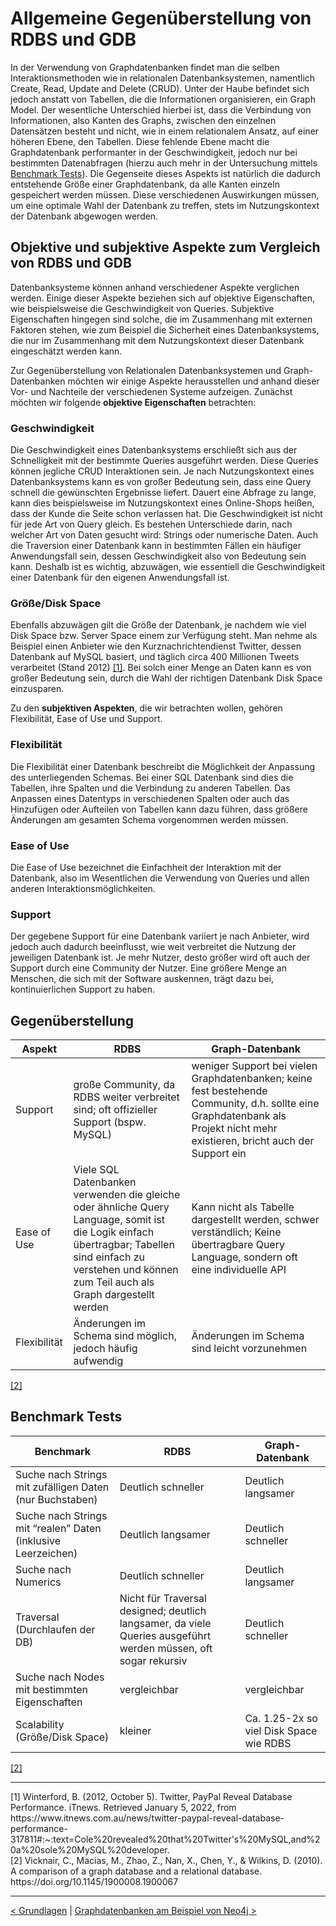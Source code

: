# Allgemeine Gegenüberstellung von RDBS und GDB

In der Verwendung von Graphdatenbanken findet man die selben Interaktionsmethoden wie in relationalen Datenbanksystemen, 
namentlich Create, Read, Update and Delete (CRUD). Unter der Haube befindet sich jedoch anstatt von Tabellen, die
die Informationen organisieren, ein Graph Model.
Der wesentliche Unterschied hierbei ist, dass die Verbindung von Informationen, also Kanten des Graphs, zwischen den einzelnen
Datensätzen besteht und nicht, wie in einem relationalem Ansatz, auf einer höheren Ebene, den Tabellen. Diese fehlende
Ebene macht die Graphdatenbank performanter in der Geschwindigkeit, jedoch nur bei bestimmten Datenabfragen (hierzu
auch mehr in der Untersuchung mittels [Benchmark Tests](#Benchmark-Tests)). Die Gegenseite dieses Aspekts ist natürlich die dadurch entstehende Größe
einer Graphdatenbank, da alle Kanten einzeln gespeichert werden müssen. Diese verschiedenen Auswirkungen müssen, um eine optimale
Wahl der Datenbank zu treffen, stets im Nutzungskontext der Datenbank abgewogen werden.

## Objektive und subjektive Aspekte zum Vergleich von RDBS und GDB

Datenbanksysteme können anhand verschiedener Aspekte verglichen werden.
Einige dieser Aspekte beziehen sich auf objektive Eigenschaften, wie beispielsweise die Geschwindigkeit von Queries.
Subjektive Eigenschaften hingegen sind solche, die im Zusammenhang mit externen Faktoren stehen, wie zum Beispiel
die Sicherheit eines Datenbanksystems, die nur im Zusammenhang mit dem Nutzungskontext dieser Datenbank eingeschätzt
werden kann.

Zur Gegenüberstellung von Relationalen Datenbanksystemen und Graph-Datenbanken möchten wir einige Aspekte herausstellen
und anhand dieser Vor- und Nachteile der verschiedenen Systeme aufzeigen.
Zunächst möchten wir folgende **objektive Eigenschaften** betrachten:

### Geschwindigkeit
Die Geschwindigkeit eines Datenbanksystems erschließt sich aus der Schnelligkeit mit der bestimmte Queries ausgeführt
werden. Diese Queries können jegliche CRUD Interaktionen sein.
Je nach Nutzungskontext eines Datenbanksystems kann es von großer Bedeutung sein, dass eine Query schnell die gewünschten
Ergebnisse liefert. Dauert eine Abfrage zu lange, kann dies beispielsweise im Nutzungskontext eines Online-Shops heißen,
dass der Kunde die Seite schon verlassen hat.
Die Geschwindigkeit ist nicht für jede Art von Query gleich. Es bestehen Unterschiede darin, nach welcher Art von Daten
gesucht wird: Strings oder numerische Daten. Auch die Traversion einer Datenbank kann in bestimmten Fällen ein häufiger
Anwendungsfall sein, dessen Geschwindigkeit also von Bedeutung sein kann.
Deshalb ist es wichtig, abzuwägen, wie essentiell die Geschwindigkeit einer Datenbank für den eigenen Anwendungsfall ist.
### Größe/Disk Space
Ebenfalls abzuwägen gilt die Größe der Datenbank, je nachdem wie viel Disk Space bzw. Server Space einem zur Verfügung
steht. Man nehme als Beispiel einen Anbieter wie den Kurznachrichtendienst Twitter, dessen Datenbank auf MySQL basiert,
und täglich circa 400 Millionen Tweets verarbeitet (Stand 2012) [[1]](#winterford). Bei solch einer Menge an Daten kann es von großer Bedeutung sein,
durch die Wahl der richtigen Datenbank Disk Space einzusparen.

Zu den **subjektiven Aspekten**, die wir betrachten wollen, gehören Flexibilität, Ease of Use und Support.

### Flexibilität
Die Flexibilität einer Datenbank beschreibt die Möglichkeit der Anpassung des unterliegenden Schemas. Bei einer SQL Datenbank
sind dies die Tabellen, ihre Spalten und die Verbindung zu anderen Tabellen. Das Anpassen eines Datentyps in verschiedenen Spalten
oder auch das Hinzufügen oder Aufteilen von Tabellen kann dazu führen, dass größere Änderungen am gesamten Schema vorgenommen werden müssen.
### Ease of Use
Die Ease of Use bezeichnet die Einfachheit der Interaktion mit der Datenbank, also im Wesentlichen die Verwendung
von Queries und allen anderen Interaktionsmöglichkeiten.
### Support
Der gegebene Support für eine Datenbank variiert je nach Anbieter, wird jedoch auch dadurch beeinflusst, wie weit verbreitet
die Nutzung der jeweiligen Datenbank ist. Je mehr Nutzer, desto größer wird oft auch der Support durch eine Community
der Nutzer. Eine größere Menge an Menschen, die sich mit der Software auskennen, trägt dazu bei, kontinuierlichen Support
zu haben.

## Gegenüberstellung

| Aspekt       | RDBS                                                                                                                                                                                                        | Graph-Datenbank                                                                                                                                                              |
|--------------|-------------------------------------------------------------------------------------------------------------------------------------------------------------------------------------------------------------|------------------------------------------------------------------------------------------------------------------------------------------------------------------------------|
| Support      | große Community, da RDBS weiter verbreitet sind; oft offizieller Support (bspw. MySQL)                                                                                                                      | weniger Support bei vielen Graphdatenbanken; keine fest bestehende Community, d.h. sollte eine Graphdatenbank als Projekt nicht mehr existieren, bricht auch der Support ein |
| Ease of Use  | Viele SQL Datenbanken verwenden die gleiche oder ähnliche Query Language, somit ist die Logik einfach übertragbar; Tabellen sind einfach zu verstehen und können zum Teil auch als Graph dargestellt werden | Kann nicht als Tabelle dargestellt werden, schwer verständlich; Keine übertragbare Query Language, sondern oft eine individuelle API                                         |
| Flexibilität | Änderungen im Schema sind möglich, jedoch häufig aufwendig                                                                                                                                                  | Änderungen im Schema sind leicht vorzunehmen                                                                                                                                 |

[[2]](#vicknair)
## Benchmark Tests

| Benchmark                                                     | RDBS                                                                                                            | Graph-Datenbank                         |
|---------------------------------------------------------------|-----------------------------------------------------------------------------------------------------------------|-----------------------------------------|
| Suche nach Strings mit zufälligen Daten (nur Buchstaben)      | Deutlich schneller                                                                                              | Deutlich langsamer                      |
| Suche nach Strings mit “realen” Daten (inklusive Leerzeichen) | Deutlich langsamer                                                                                              | Deutlich schneller                      |
| Suche nach Numerics                                           | Deutlich schneller                                                                                              | Deutlich langsamer                      |
| Traversal (Durchlaufen der DB)                                | Nicht für Traversal designed; deutlich langsamer, da viele Queries ausgeführt werden müssen, oft sogar rekursiv | Deutlich schneller                      |
| Suche nach Nodes mit bestimmten Eigenschaften                 | vergleichbar                                                                                                    | vergleichbar                            |
| Scalability (Größe/Disk Space)                                | kleiner                                                                                                         | Ca. 1.25-2x so viel Disk Space wie RDBS |

[[2]](#vicknair)
<hr>
<a name="winterford">[1] </a>  Winterford, B. (2012, October 5). Twitter, PayPal Reveal Database Performance. iTnews. Retrieved January 5, 2022, from https://www.itnews.com.au/news/twitter-paypal-reveal-database-performance-317811#:~:text=Cole%20revealed%20that%20Twitter's%20MySQL,and%20a%20sole%20MySQL%20developer. <br>
<a name="vicknair">[2] </a>  Vicknair, C., Macias, M., Zhao, Z., Nan, X., Chen, Y., & Wilkins, D. (2010). A comparison of a graph database and a relational database. https://doi.org/10.1145/1900008.1900067 <br>

<hr>

[< Grundlagen](./2_Grundlagen.md) | [Graphdatenbanken am Beispiel von Neo4j >](./4_Neo4J.md)
